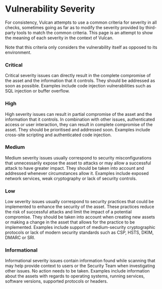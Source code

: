 # Vulnerability Severity

For consistency, Vulcan attempts to use a common criteria for severity in all checks, sometimes going as far as to modify the severity provided by third-party tools to match the common criteria. This page is an attempt to show the meaning of each severity in the context of Vulcan.

Note that this criteria only considers the vulnerability itself as opposed to its environment.

### Critical

Critical severity issues can directly result in the complete compromise of the asset and the information that it controls. They should be addressed as soon as possible. Examples include code injection vulnerabilities such as SQL injection or buffer overflow.

### High

High severity issues can result in partial compromise of the asset and the information that it controls. In combination with other issues, authenticated access or user interaction, they can result in complete compromise of the asset. They should be prioritised and addressed soon. Examples include cross-site scripting and authenticated code injection.

### Medium

Medium severity issues usually correspond to security misconfigurations that unnecessarily expose the asset to attacks or may allow a successful attack to have greater impact. They should be taken into account and addressed whenever circumstances allow it. Examples include exposed network services, weak cryptography or lack of security controls.

### Low

Low severity issues usually correspond to security practices that could be implemented to enhance the security of the asset. These practices reduce the risk of successful attacks and limit the impact of a potential compromise. They should be taken into account when creating new assets or making a change in the asset that allows for the practice to be implemented. Examples include support of medium-security cryptographic protocols or lack of modern security standards such as CSP, HSTS, DKIM, DMARC or SRI.

### Informational

Informational severity issues contain information found while scanning that may help provide context to users or the Security Team when investigating other issues. No action needs to be taken. Examples include information about the assets with regards to operating systems, running services, software versions, supported protocols or headers.

